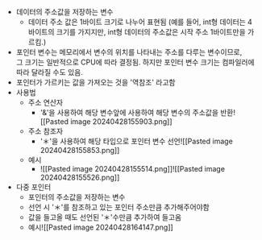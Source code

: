 - 데이터의 주소값을 저장하는 변수
	- 데이터 주소 값은 1바이트 크기로 나누어 표현됨 (예를 들어, int형 데이터는 4바이트의 크기를 가지지만, int형 데이터의 주소값은 시작 주소 1바이트만을 가르킴.)
- 포인터 변수는 메모리에서 변수의 위치를 나타내는 주소를 다루는 변수이므로, 그 크기는 일반적으로 CPU에 따라 결정됨. 하지만 포인터 변수 크기는 컴파일러에 따라 달라질 수도 있음.
- 포인터가 가르키는 값을 가져오는 것을 '역참조' 라고함
- 사용법
	- 주소 연산자
		- '&'을 사용하여 해당 변수앞에 사용하여 해당 변수의 주소값을 반환![[Pasted image 20240428155903.png]]
	- 주소 참조자
		- '＊'을 사용하여 해당 타입으로 포인터 변수 선언![[Pasted image 20240428155853.png]]
	- 예시
		- ![[Pasted image 20240428155514.png]]![[Pasted image 20240428155526.png]]
- 다중 포인터
	- 포인터의 주소값을 저장하는 변수
	- 선언 시 '＊'를 참조하고 있는 포인터 주소만큼 추가해주어야함
	- 값을 들고올 때도 선언된 '＊'수만큼 추가하여 들고옴 
	- 예시![[Pasted image 20240428164147.png]]